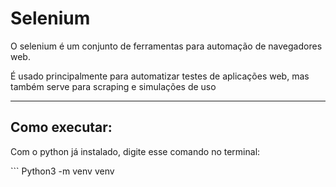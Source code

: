 <h1>Selenium</h1>
<p>O selenium é um conjunto de ferramentas para automação de navegadores web.</p>
<p>É usado principalmente para automatizar testes de aplicações web, mas também serve para scraping e simulações de uso</p>

<hr>

<h2>Como executar:</h2>
<p>Com o python já instalado, digite esse comando no terminal:</p>
```
Python3 -m venv venv
